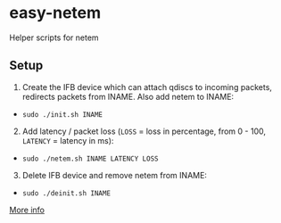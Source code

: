 easy-netem
==========
Helper scripts for netem

Setup
-----
1. Create the IFB device which can attach qdiscs to incoming packets, redirects packets from INAME. Also add netem to INAME:
  * `sudo ./init.sh INAME`

2. Add latency / packet loss (`LOSS` = loss in percentage, from 0 - 100, `LATENCY` = latency in ms):
  * `sudo ./netem.sh INAME LATENCY LOSS`

3. Delete IFB device and remove netem from INAME:
  * `sudo ./deinit.sh INAME`

[More info](http://www.linuxfoundation.org/collaborate/workgroups/networking/netem)
